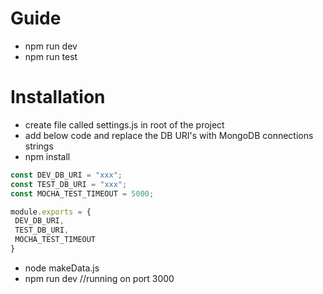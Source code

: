 # Guide

- npm run dev
- npm run test


# Installation
- create file called settings.js in root of the project
- add below code and replace the DB URI's with MongoDB connections strings
- npm install


```javascript
const DEV_DB_URI = "xxx";
const TEST_DB_URI = "xxx";
const MOCHA_TEST_TIMEOUT = 5000;

module.exports = {
 DEV_DB_URI,
 TEST_DB_URI,
 MOCHA_TEST_TIMEOUT
}
```

- node makeData.js
- npm run dev //running on port 3000

